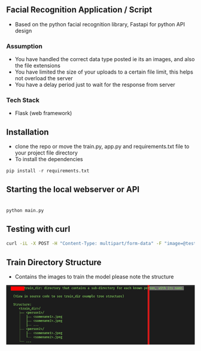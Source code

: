 ## Facial Recognition Application / Script
- Based on the python facial recognition library, Fastapi for python API design

### Assumption

- You have handled the correct data type posted ie its an images, and also the file extensions
- You have limited the size of your uploads to a certain file limit, this helps not overload the server 
- You have a delay period just to wait for the response from server 


### Tech Stack

- Flask (web framework)

## Installation
- clone the repo or move the train.py, app.py and requirements.txt file to your project file directory
- To install the dependencies

```python
pip install -r requirements.txt
```

## Starting the local webserver or API

```bash

python main.py  

```

## Testing with curl

```bash
curl -iL -X POST -H "Content-Type: multipart/form-data" -F "image=@test_bezos.jpeg" http://127.0.0.1:8000/postimage
```

## Train Directory Structure
- Contains the images to train the model please note the structure

<img src='images/train_dir.png' />

